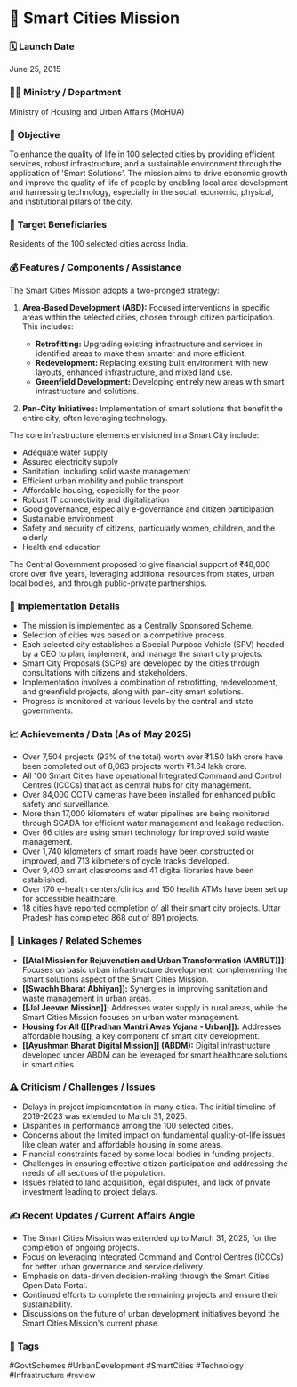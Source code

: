 # 📌 Smart Cities Mission

### 🗓️ **Launch Date**
June 25, 2015

### 🧑‍🏫 **Ministry / Department**
Ministry of Housing and Urban Affairs (MoHUA)

### 🎯 **Objective**
To enhance the quality of life in 100 selected cities by providing efficient services, robust infrastructure, and a sustainable environment through the application of 'Smart Solutions'. The mission aims to drive economic growth and improve the quality of life of people by enabling local area development and harnessing technology, especially in the social, economic, physical, and institutional pillars of the city.

### 👥 **Target Beneficiaries**
Residents of the 100 selected cities across India.

### 💰 **Features / Components / Assistance**
The Smart Cities Mission adopts a two-pronged strategy:

1.  **Area-Based Development (ABD):** Focused interventions in specific areas within the selected cities, chosen through citizen participation. This includes:
    * **Retrofitting:** Upgrading existing infrastructure and services in identified areas to make them smarter and more efficient.
    * **Redevelopment:** Replacing existing built environment with new layouts, enhanced infrastructure, and mixed land use.
    * **Greenfield Development:** Developing entirely new areas with smart infrastructure and solutions.

2.  **Pan-City Initiatives:** Implementation of smart solutions that benefit the entire city, often leveraging technology.

The core infrastructure elements envisioned in a Smart City include:
* Adequate water supply
* Assured electricity supply
* Sanitation, including solid waste management
* Efficient urban mobility and public transport
* Affordable housing, especially for the poor
* Robust IT connectivity and digitalization
* Good governance, especially e-governance and citizen participation
* Sustainable environment
* Safety and security of citizens, particularly women, children, and the elderly
* Health and education

The Central Government proposed to give financial support of ₹48,000 crore over five years, leveraging additional resources from states, urban local bodies, and through public-private partnerships.

### 📍 **Implementation Details**
-   The mission is implemented as a Centrally Sponsored Scheme.
-   Selection of cities was based on a competitive process.
-   Each selected city establishes a Special Purpose Vehicle (SPV) headed by a CEO to plan, implement, and manage the smart city projects.
-   Smart City Proposals (SCPs) are developed by the cities through consultations with citizens and stakeholders.
-   Implementation involves a combination of retrofitting, redevelopment, and greenfield projects, along with pan-city smart solutions.
-   Progress is monitored at various levels by the central and state governments.

### 📈 **Achievements / Data** (As of May 2025)
-   Over 7,504 projects (93% of the total) worth over ₹1.50 lakh crore have been completed out of 8,063 projects worth ₹1.64 lakh crore.
-   All 100 Smart Cities have operational Integrated Command and Control Centres (ICCCs) that act as central hubs for city management.
-   Over 84,000 CCTV cameras have been installed for enhanced public safety and surveillance.
-   More than 17,000 kilometers of water pipelines are being monitored through SCADA for efficient water management and leakage reduction.
-   Over 66 cities are using smart technology for improved solid waste management.
-   Over 1,740 kilometers of smart roads have been constructed or improved, and 713 kilometers of cycle tracks developed.
-   Over 9,400 smart classrooms and 41 digital libraries have been established.
-   Over 170 e-health centers/clinics and 150 health ATMs have been set up for accessible healthcare.
-   18 cities have reported completion of all their smart city projects. Uttar Pradesh has completed 868 out of 891 projects.

### 🧩 **Linkages / Related Schemes**
-   **[[Atal Mission for Rejuvenation and Urban Transformation (AMRUT)]]:** Focuses on basic urban infrastructure development, complementing the smart solutions aspect of the Smart Cities Mission.
-   **[[Swachh Bharat Abhiyan]]:** Synergies in improving sanitation and waste management in urban areas.
-   **[[Jal Jeevan Mission]]:** Addresses water supply in rural areas, while the Smart Cities Mission focuses on urban water management.
-   **Housing for All ([[Pradhan Mantri Awas Yojana - Urban]]):** Addresses affordable housing, a key component of smart city development.
-   **[[Ayushman Bharat Digital Mission]] (ABDM):** Digital infrastructure developed under ABDM can be leveraged for smart healthcare solutions in smart cities.

### ⚠️ **Criticism / Challenges / Issues**
-   Delays in project implementation in many cities. The initial timeline of 2019-2023 was extended to March 31, 2025.
-   Disparities in performance among the 100 selected cities.
-   Concerns about the limited impact on fundamental quality-of-life issues like clean water and affordable housing in some areas.
-   Financial constraints faced by some local bodies in funding projects.
-   Challenges in ensuring effective citizen participation and addressing the needs of all sections of the population.
-   Issues related to land acquisition, legal disputes, and lack of private investment leading to project delays.

### ✍️ **Recent Updates / Current Affairs Angle**
-   The Smart Cities Mission was extended up to March 31, 2025, for the completion of ongoing projects.
-   Focus on leveraging Integrated Command and Control Centres (ICCCs) for better urban governance and service delivery.
-   Emphasis on data-driven decision-making through the Smart Cities Open Data Portal.
-   Continued efforts to complete the remaining projects and ensure their sustainability.
-   Discussions on the future of urban development initiatives beyond the Smart Cities Mission's current phase.

### 🔗 **Tags**
#GovtSchemes #UrbanDevelopment #SmartCities #Technology #Infrastructure
#review